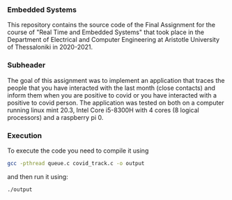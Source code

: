 ### Embedded Systems 

This repository contains the source code of the Final Assignment for the course of "Real Time and Embedded Systems" that took place in the Department of Electrical and Computer Engineering at Aristotle University of Thessaloniki in 2020-2021. 

### Subheader 
The goal of this assignment was to implement an application that traces the people that you have interacted with the last month (close contacts) and inform them when you are positive to covid or you have interacted with a positive to covid person. 
The application was tested on both on a computer running linux mint 20.3, Intel Core i5-8300H with 4 cores (8 logical processors) and a raspberry pi 0.

### Execution
To execute the code you need to compile it using
```sh
gcc -pthread queue.c covid_track.c -o output
```
and then run it using:
```
./output

